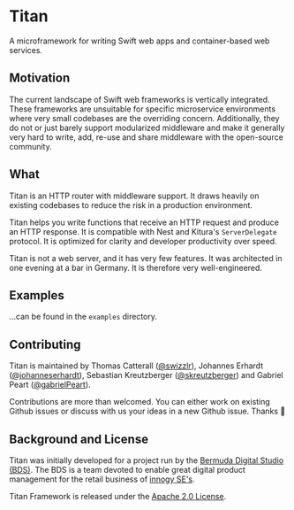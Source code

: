 # Titan

A microframework for writing Swift web apps and container-based web services.

## Motivation

The current landscape of Swift web frameworks is vertically integrated. These frameworks are unsuitable for specific microservice environments where very small codebases are the overriding concern. Additionally, they do not or just barely support modularized middleware and make it generally very hard to write, add, re-use and share middleware with the open-source community. 

## What

Titan is an HTTP router with middleware support. It draws heavily on existing codebases to reduce the risk in a production environment.

Titan helps you write functions that receive an HTTP request and produce an HTTP response. It is compatible with Nest and Kitura's `ServerDelegate` protocol. It is optimized for clarity and developer productivity over speed.

Titan is not a web server, and it has very few features. It was architected in one evening at a bar in Germany. It is therefore very well-engineered.

## Examples

...can be found in the `examples` directory.

## Contributing

Titan is maintained by Thomas Catterall ([@swizzlr](https://github.com/swizzlr)), Johannes Erhardt ([@johanneserhardt](https://github.com/johanneserhardt)), Sebastian Kreutzberger ([@skreutzberger](https://github.com/skreutzberger)) and Gabriel Peart ([@gabrielPeart](https://github.com/gabrielPeart)).

Contributions are more than welcomed. You can either work on existing Github issues or discuss with us your ideas in a new Github issue. Thanks 🙌

## Background and License

Titan was initially developed for a project run by the [Bermuda Digital Studio (BDS)](www.bdstudio.de). The BDS is a team devoted to enable great digital product management for the retail business of [innogy SE's](www.innogy.com). 

Titan Framework is released under the [Apache 2.0 License](https://github.com/bermudadigitalstudio/titan/blob/master/LICENSE.txt).
